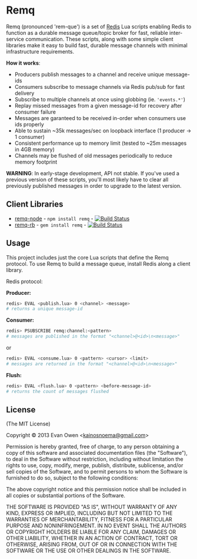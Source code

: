 # Remq

Remq (pronounced 'rem-que') is a set of [Redis](http://redis.io) Lua scripts
enabling Redis to function as a durable message queue/topic broker for fast,
reliable inter-service communication. These scripts, along with some simple
client libraries make it easy to build fast, durable message channels with
minimal infrastructure requirements.

**How it works**:

  - Producers publish messages to a channel and receive unique message-ids
  - Consumers subscribe to message channels via Redis pub/sub for fast delivery
  - Subscribe to multiple channels at once using globbing (ie. `'events.*'`)
  - Replay missed messages from a given message-id for recovery after consumer failure
  - Messages are garanteed to be received in-order when consumers use ids properly
  - Able to sustain ~35k messages/sec on loopback interface (1 producer -> 1 consumer)
  - Consistent performance up to memory limit (tested to ~25m messages in 4GB memory)
  - Channels may be flushed of old messages periodically to reduce memory footprint

**WARNING**: In early-stage development, API not stable. If you've used a previous
version of these scripts, you'll most likely have to clear all previously
published messages in order to upgrade to the latest version.

## Client Libraries

- [remq-node](https://github.com/kainosnoema/remq-node) - `npm install remq` - [![Build Status][node-travis-image]][node-travis-link] 
- [remq-rb](https://github.com/kainosnoema/remq-rb) - `gem install remq` - [![Build Status][rb-travis-image]][rb-travis-link]

[node-travis-image]: https://secure.travis-ci.org/kainosnoema/remq-node.png?branch=master
[node-travis-link]: http://travis-ci.org/kainosnoema/remq-node
[rb-travis-image]: https://secure.travis-ci.org/kainosnoema/remq-rb.png?branch=master
[rb-travis-link]: http://travis-ci.org/kainosnoema/remq-rb

## Usage

This project includes just the core Lua scripts that define the Remq protocol.
To use Remq to build a message queue, install Redis along a client library.

Redis protocol:

**Producer:**
``` sh
redis> EVAL <publish.lua> 0 <channel> <message>
# returns a unique message-id
```

**Consumer:**
``` sh
redis> PSUBSCRIBE remq:channel:<pattern>
# messages are published in the format "<channel>@<id>\n<message>"
```
or
``` sh
redis> EVAL <consume.lua> 0 <pattern> <cursor> <limit>
# messages are returned in the format "<channel>@<id>\n<message>"
```

**Flush:**
``` sh
redis> EVAL <flush.lua> 0 <pattern> <before-message-id>
# returns the count of messages flushed
```

## License

(The MIT License)

Copyright © 2013 Evan Owen &lt;kainosnoema@gmail.com&gt;

Permission is hereby granted, free of charge, to any person obtaining a copy
of this software and associated documentation files (the "Software"), to deal
in the Software without restriction, including without limitation the rights
to use, copy, modify, merge, publish, distribute, sublicense, and/or sell
copies of the Software, and to permit persons to whom the Software is
furnished to do so, subject to the following conditions:

The above copyright notice and this permission notice shall be included in all
copies or substantial portions of the Software.

THE SOFTWARE IS PROVIDED "AS IS", WITHOUT WARRANTY OF ANY KIND, EXPRESS OR
IMPLIED, INCLUDING BUT NOT LIMITED TO THE WARRANTIES OF MERCHANTABILITY,
FITNESS FOR A PARTICULAR PURPOSE AND NONINFRINGEMENT. IN NO EVENT SHALL THE
AUTHORS OR COPYRIGHT HOLDERS BE LIABLE FOR ANY CLAIM, DAMAGES OR OTHER
LIABILITY, WHETHER IN AN ACTION OF CONTRACT, TORT OR OTHERWISE, ARISING FROM,
OUT OF OR IN CONNECTION WITH THE SOFTWARE OR THE USE OR OTHER DEALINGS IN THE
SOFTWARE.
